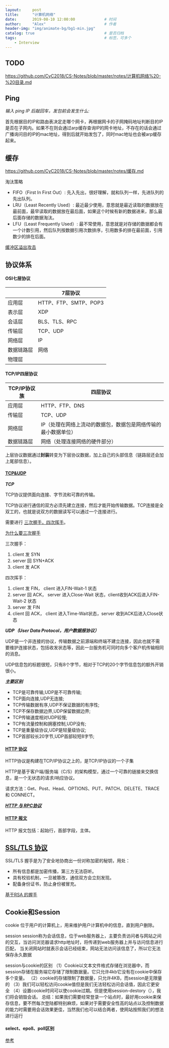```yaml
---
layout:     post         
title:      "计算机网络"
date:       2019-08-10 12:00:00             # 时间
author:     "Alex"                          # 作者
header-img: "img/animate-bg/bg1-min.jpg"
catalog: true                               # 是否归档
tags:                                       # 标签，可多个
    - Interview
---
```


## TODO

https://github.com/CyC2018/CS-Notes/blob/master/notes/计算机网络%20-%20目录.md

## Ping

*输入 ping IP 后敲回车，发包前会发生什么:*

首先根据目的IP和路由表决定走哪个网卡，再根据网卡的子网掩码地址判断目的IP是否在子网内。如果不在则会通过arp缓存查询IP的网卡地址，不存在的话会通过广播询问目的IP的mac地址，得到后就开始发包了，同时mac地址也会被arp缓存起来。

## 缓存

https://github.com/CyC2018/CS-Notes/blob/master/notes/缓存.md

淘汰策略

* FIFO（First In First Out）: 先入先出，很好理解，就和队列一样，先进队列的先出队列。
* LRU（Least Recently Used）: 最近最少使用，意思就是最近读取的数据放在最前面，最早读取的数据放在最后面，如果这个时候有新的数据进来，那么最后面存储的数据淘汰。
* LFU（Least Frequently Used）: 最不常使用，意思就是对存储的数据都会有一个计数引用，然后队列按数据引用次数排序，引用数多的排在最前面，引用数少的排在后面。

[缓冲区溢出攻击](
https://www.cnblogs.com/fanzhidongyzby/archive/2013/08/10/3250405.html)

## 协议体系

#### OSI七层协议

||7层协议|
|--|--|
|应用层|HTTP、FTP、SMTP、POP3|
|表示层|XDP|
|会话层|BLS、TLS、RPC|
|传输层|TCP、UDP|
|网络层|IP|
|数据链路层|网络|
|物理层||

#### TCP/IP四层协议

|TCP/IP协议族|四层协议|
|--|--|
|应用层|HTTP、FTP、DNS|
|传输层|TCP、UDP|
|网络层|IP（处理在网络上流动的数据包，数据包是网络传输的最小数据单位）|
|数据链路层|网络（处理连接网络的硬件部分）|

上层协议数据通过**封装**转变为下层协议数据，加上自己的头部信息（链路层还会加上尾部信息）。

#### [TCP&UDP](https://blog.csdn.net/lzj2504476514/article/details/81454754)

***TCP***

TCP协议提供面向连接、字节流和可靠的传输。

TCP协议进行通信的双方必须先建立连接，然后才能开始传输数据。TCP连接是全双工的，也就是说双方的数据读写可以通过一个连接进行。

需要进行 [三次握手，四次挥手](https://blog.csdn.net/whuslei/article/details/6667471)。

[为什么要三次握手](https://blog.csdn.net/to_be_better/article/details/54885684)

三次握手：

1. client 发 SYN
2. server 回 SYN+ACK
3. client 发 ACK

四次挥手：

1. client 发 FIN， client 进入FIN-Wait-1 状态
2. server 回 ACK， server 进入Close-Wait 状态，client收到ACK后进入FIN-Wait-2 状态
3. server 发 FIN
4. client 回 ACK， client 进入Time-Wait状态，server 收到ACK后进入Close状态

***UDP（User Data Protocol，用户数据报协议）***

UDP是一个非连接的协议，传输数据之前源端和终端不建立连接，因此也就不需要维护连接状态，包括收发状态等，因此一台服务机可同时向多个客户机传输相同的消息。

UDP信息包的标题很短，只有8个字节，相对于TCP的20个字节信息包的额外开销很小。

***主要区别***

* TCP是可靠传输,UDP是不可靠传输;
* TCP面向连接,UDP无连接;
* TCP传输数据有序,UDP不保证数据的有序性;
* TCP不保存数据边界,UDP保留数据边界;
* TCP传输速度相对UDP较慢;
* TCP有流量控制和拥塞控制,UDP没有;
* TCP是重量级协议,UDP是轻量级协议;
* TCP首部较长20字节,UDP首部较短8字节;

#### [HTTP 协议](https://www.runoob.com/http/http-messages.html)

HTTP协议是构建在TCP/IP协议之上的，是TCP/IP协议的一个子集

HTTP是基于客户端/服务端（C/S）的架构模型，通过一个可靠的链接来交换信息，是一个无状态的请求/响应协议。

请求方法：Get、Post、Head、OPTIONS、PUT、PATCH、DELETE、TRACE 和 CONNECT。

***[HTTP 与 RPC协议](https://www.zhihu.com/question/41609070)***

#### [HTTP 报文](https://www.jianshu.com/p/8f61c95c078d)

HTTP 报文包括：起始行，首部字段，主体。

## [SSL/TLS 协议](https://www.ruanyifeng.com/blog/2014/02/ssl_tls.html)

SSL/TLS 握手是为了安全地协商出一份对称加密的秘钥，用处：

* 所有信息都是加密传播，第三方无法窃听。
* 具有校验机制，一旦被篡改，通信双方会立刻发现。
* 配备身份证书，防止身份被冒充。

[基于RSA 的握手](https://razeencheng.com/post/ssl-handshake-detail.html)

## Cookie和Session

cookie
位于用户的计算机上，用来维护用户计算机中的信息，直到用户删除。

session
session称为会话信息，位于web服务器上，主要负责访问者与网站之间的交互，当访问浏览器请求http地址时，将传递到web服务器上并与访问信息进行匹配， 当关闭网站时就表示会话已经结束，网站无法访问该信息了，所以它无法保存永久数据

session与cookie的区别
（1）Cookie以文本文件格式存储在浏览器中，而session存储在服务端它存储了限制数据量。它只允许4kb它没有在cookie中保存多个变量。
（2）cookie的存储限制了数据量，只允许4KB，而session是无限量的
（3）我们可以轻松访问cookie值但是我们无法轻松访问会话值，因此它更安全
（4）设置cookie时间可以使cookie过期。但是使用session-destory（），我们将会销毁会话。
总结：如果我们需要经常登录一个站点时，最好用cookie来保存信息，要不然每次登陆都特别麻烦，如果对于需要安全性高的站点以及控制数据的能力时需要用会话效果更佳，当然我们也可以结合两者，使网站按照我们的想法进行运行

#### select、epoll、poll区别

[参考](https://www.cnblogs.com/anker/p/3265058.html)
